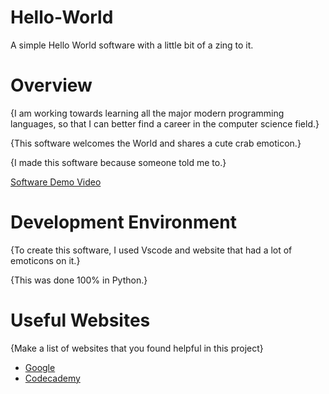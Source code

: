 # Hello-World
A simple Hello World software with a little bit of a zing to it.

# Overview

{I am working towards learning all the major modern programming languages, so that I can better find a career in the computer science field.}

{This software welcomes the World and shares a cute crab emoticon.}

{I made this software because someone told me to.}

[Software Demo Video](https://www.youtube.com/watch?v=ZuDI9q3JpvY&ab_channel=Damian%27sArchive)

# Development Environment

{To create this software, I used Vscode and website that had a lot of emoticons on it.}

{This was done 100% in Python.}

# Useful Websites

{Make a list of websites that you found helpful in this project}
* [Google](http://google.com)
* [Codecademy](https://www.codecademy.com/)